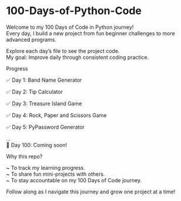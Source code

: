# 100-Days-of-Python-Code
Welcome to my 100 Days of Code in Python journey!  
Every day, I build a new project from fun beginner challenges to more advanced programs.  


Explore each day’s file to see the project code.  
My goal: Improve daily through consistent coding practice.  


Progress

✅ Day 1: Band Name Generator 

✅ Day 2: Tip Calculator  

✅ Day 3: Treasure Island Game

✅ Day 4: Rock, Paper and Scissors Game

✅ Day 5: PyPassword Generator

...  
🔄 Day 100: Coming soon!  


Why this repo?

~ To track my learning progress.  
~ To share fun mini-projects with others.  
~ To stay accountable on my 100 Days of Code journey.  


Follow along as I navigate this journey and grow one project at a time!
